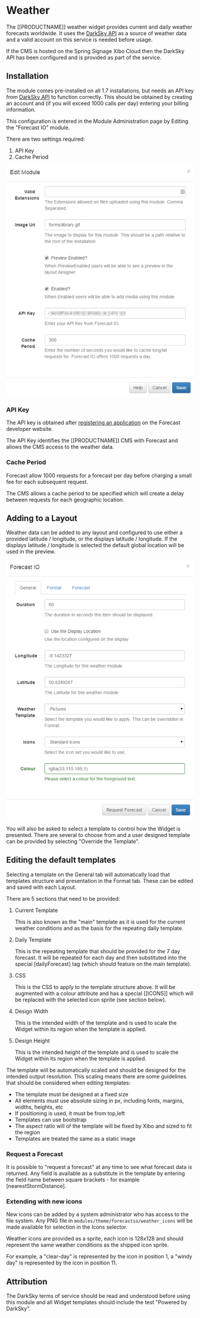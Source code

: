 <!--toc=widgets-->
# Weather
The [[PRODUCTNAME]] weather widget provides current and daily weather forecasts worldwide. 
It uses the [DarkSky API](https://darksky.net/) as a source of weather data and a valid account
on this service is needed before usage.

<nonwhite>
If the CMS is hosted on the Spring Signage Xibo Cloud then the DarkSky API has been configured
and is provided as part of the service.
</nonwhite>

## Installation
The module comes pre-installed on all 1.7 installations, but needs an API key 
from [DarkSky API](https://darksky.net/) to function correctly. This should be obtained by creating
an account and (if you will exceed 1000 calls per day) entering your billing information.

This configuration is entered in the Module Administration page by Editing the "Forecast IO" module.

There are two settings required:
1. API Key
2. Cache Period

![Edit Form](img/media_forecast_installation.png)

### API Key
The API key is obtained after [registering an application](https://darksky.net/) on the 
Forecast developer website.

The API Key identifies the [[PRODUCTNAME]] CMS with Forecast and allows the CMS access to the weather data.

### Cache Period
Forecast allow 1000 requests for a forecast per day before charging a small fee for each subsequent request.

The CMS allows a cache period to be specified which will create a delay between requests for each 
geographic location.

## Adding to a Layout
Weather data can be added to any layout and configured to use either a provided latitude / longitude, 
or the displays latitude / longitude. If the displays latitude / longitude is selected the default global 
location will be used in the preview.

![Adding to a Layout](img/media_forecast_add.png)

You will also be asked to select a template to control how the Widget is presented. There are several
to choose from and a user designed template can be provided by selecting "Override the Template".


## Editing the default templates

Selecting a template on the General tab will automatically load that templates structure and 
presentation in the Format tab. These can be edited and saved with each Layout.

There are 5 sections that need to be provided:

1. Current Template

    This is also known as the "main" template as it is used for the current weather conditions and as 
    the basis for the repeating daily template.

2. Daily Template

    This is the repeating template that should be provided for the 7 day forecast. It will be repeated 
    for each day and then substituted into the special [dailyForecast] tag (which should feature on 
    the main template).

3. CSS

    This is the CSS to apply to the template structure above. It will be augmented with a colour 
    attribute and has a special [[ICONS]] which will be replaced with the selected icon sprite 
    (see section below).
    
4. Design Width

    This is the intended width of the template and is used to scale the Widget within its region when 
     the template is applied.

5. Design Height
    
    This is the intended height of the template and is used to scale the Widget within its region when 
     the template is applied.

The template will be automatically scaled and should be designed for the intended output resolution. This
scaling means there are some guidelines that should be considered when editing templates:

 - The template must be designed at a fixed size
 - All elements must use absolute sizing in px, including fonts, margins, widths, heights, etc
 - If positioning is used, it must be from top,left
 - Templates can use bootstrap
 - The aspect ratio will of the template will be fixed by Xibo and sized to fit the region
 - Templates are treated the same as a static image

### Request a Forecast
It is possible to "request a forecast" at any time to see what forecast data is returned. Any field 
is available as a substitute in the template by entering the field name between square 
brackets - for example [nearestStormDistance].


### Extending with new icons

New icons can be added by a system administrator who has access to the file system. Any PNG file 
in `modules/theme/forecastio/weather_icons` will be made available for selection in the Icons selector.

Weather icons are provided as a sprite, each icon is 128x128 and should represent the same weather 
conditions as the shipped icon sprite.

For example, a "clear-day" is represented by the icon in position 1, a "windy day" is represented by the 
icon in position 11.

## Attribution

The DarkSky terms of service should be read and understood before using this module and all Widget 
templates should include the test "Powered by DarkSky".
